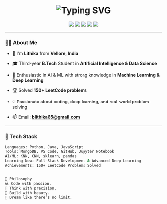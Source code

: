 <h1 align="center">
  <img src="https://readme-typing-svg.demolab.com?font=Fira+Code&weight=700&size=30&pause=1000&color=FF5FCA&width=600&lines=Hi+%F0%9F%91%8B%2C+I'm+Lithika!;+AI+%26++DSExplorer+from+Vellore!" alt="Typing SVG" />
</h1>

<p align="center">
  <img src="https://img.shields.io/badge/PYTHON-blue?style=for-the-badge&logo=python&logoColor=white"/>
  <img src="https://img.shields.io/badge/JAVA-ED8B00?style=for-the-badge&logo=openjdk&logoColor=white"/>
  <img src="https://img.shields.io/badge/JavaScript-f0db4f?style=for-the-badge&logo=javascript&logoColor=black"/>
  <img src="https://img.shields.io/badge/MongoDB-4EA94B?style=for-the-badge&logo=mongodb&logoColor=white"/>
  <img src="https://img.shields.io/badge/Machine+Learning-ff69b4?style=for-the-badge&logo=scikit-learn&logoColor=white"/>
</p>

---

### 👩‍💻 About Me

- 🌟 I'm **Lithika** from **Vellore, India**
- 🎓 Third-year **B.Tech** Student in **Artificial Intelligence & Data Science**
- 🧠 Enthusiastic in AI & ML with strong knowledge in **Machine Learning & Deep Learning**
- 🏆 Solved **150+ LeetCode problems**
- 💡 Passionate about coding, deep learning, and real-world problem-solving

- 📫 Email: **blithika65@gmail.com**

---

### 🚀 Tech Stack

```bash
Languages: Python, Java, JavaScript
Tools: MongoDB, VS Code, GitHub, Jupyter Notebook
AI/ML: KNN, CNN, sklearn, pandas
Learning Now: Full-Stack Development & Advanced Deep Learning
Achievements: 150+ LeetCode Problems Solved


💫 Philosophy
💻 Code with passion.
🧠 Think with precision.
🌸 Build with beauty.
🚀 Dream like there’s no limit.


